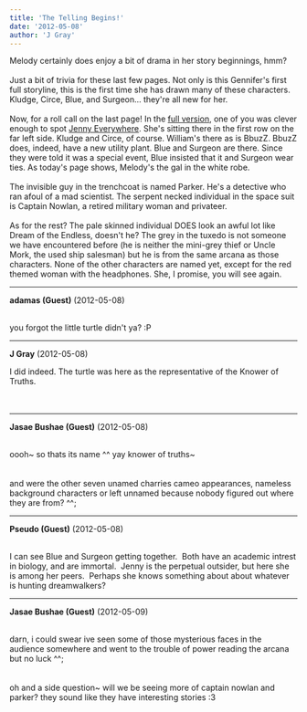 ```yaml
---
title: 'The Telling Begins!'
date: '2012-05-08'
author: 'J Gray'
---
```


Melody certainly does enjoy a bit of drama in her story beginnings, hmm?<br><br>Just a bit of trivia for these last few pages. Not only is this Gennifer's first full storyline, this is the first time she has drawn many of these characters. Kludge, Circe, Blue, and Surgeon... they're all new for her.<br><br>Now, for a roll call on the last page! In the <a name="" target="_blank" classname="" class="" href="/extras/305full.jpg">full version</a>, one of you was clever enough to spot <a name="" target="_blank" classname="" class="" href="http://theshifterarchive.com/whois/">Jenny Everywhere</a>. She's sitting there in the first row on the far left side. Kludge and Circe, of course. William's there as is BbuzZ. BbuzZ does, indeed, have a new utility plant. Blue and Surgeon are there. Since they were told it was a special event, Blue insisted that it and Surgeon wear ties. As today's page shows, Melody's the gal in the white robe.<br><br>The invisible guy in the trenchcoat is named Parker. He's a detective who ran afoul of a mad scientist. The serpent necked individual in the space suit is Captain Nowlan, a retired military woman and privateer. <br><br>As for the rest? The pale skinned individual DOES look an awful lot like Dream of the Endless, doesn't he? The grey in the tuxedo is not someone we have encountered before (he is neither the mini-grey thief or Uncle Mork, the used ship salesman) but he is from the same arcana as those characters. None of the other characters are named yet, except for the red themed woman with the headphones. She, I promise, you will see again.<br>

---
**adamas (Guest)** (2012-05-08)

<br> you forgot the little turtle didn't ya? :P<br>

---
**J Gray** (2012-05-08)

I did indeed. The turtle was here as the representative of the Knower of Truths.<br><br><br>

---
**Jasae Bushae (Guest)** (2012-05-08)

<br> oooh~ so thats its name ^^ yay knower of truths~
<br>
<br>
<br>and were the other seven unamed charries cameo appearances, nameless background characters or left unnamed because nobody figured out where they are from? ^^;

---
**Pseudo (Guest)** (2012-05-08)

<br> I can see Blue and Surgeon getting together.&nbsp; Both have an academic intrest in biology, and are immortal.&nbsp; Jenny is the perpetual outsider, but here she is among her peers.&nbsp; Perhaps she knows something about about whatever is hunting dreamwalkers?<br>

---
**Jasae Bushae (Guest)** (2012-05-09)

<br> darn, i could swear ive seen some of those mysterious faces in the audience somewhere and went to the trouble of power reading the arcana but no luck ^^; 
<br>
<br>
<br>oh and a side question~ will we be seeing more of captain nowlan and parker? they sound like they have interesting stories :3

